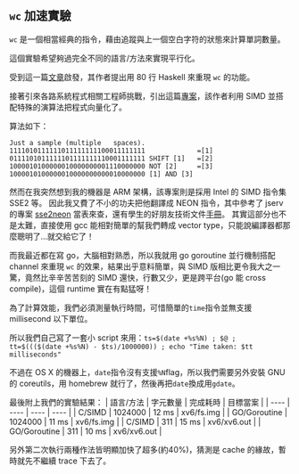 ## `wc` 加速實驗
`wc` 是一個相當經典的指令，藉由追蹤與上一個空白字符的狀態來計算單詞數量。

這個實驗希望夠過完全不同的語言/方法來實現平行化。

受到這一篇[文章](https://chrispenner.ca/posts/wc)啟發，其作者提出用 80 行 Haskell 來重現 `wc` 的功能。

接著引來各路系統程式相關工程師挑戰，引出這篇[專案](https://github.com/expr-fi/fastlwc/)，該作者利用 SIMD 並搭配特殊的演算法把程式向量化了。

算法如下：
```
Just a sample (multiple   spaces).
1111010111111011111111100011111111             =[1]
0111101011111101111111110001111111 SHIFT [1]   =[2]
1000010100000010000000001110000000 NOT [2]     =[3]
1000010100000010000000000010000000 [1] AND [3]
```

然而在我突然想到我的機器是 ARM 架構，該專案則是採用 Intel 的 SIMD 指令集 SSE2 等。
因此我又費了不小的功夫把他翻譯成 NEON 指令，其中參考了 jserv 的專案 [sse2neon](https://github.com/DLTcollab/sse2neon) 當表來查，還有學生的好朋友技術文件[手冊](https://developer.arm.com/documentation/102581/latest)。
其實這部分也不是太難，直接使用 gcc 能相對簡單的幫我們轉成 vector type，只能說編譯器都那麼聰明了...就交給它了！

而我最近都在寫 go，大腦相對熟悉，所以我就用 go goroutine 並行機制搭配 channel 來重現 `wc` 的效果，結果出乎意料簡單，與 SIMD 版相比更令我大之一驚，竟然比辛辛苦苦刻的 SIMD 還快，行數又少，更是跨平台(go 能 cross compile)，這個 runtime 實在有點猛呀！

為了計算效能，我們必須測量執行時間，可惜簡單的`time`指令並無支援 millisecond 以下單位。

所以我們自己寫了一套小 script 來用：`ts=$(date +%s%N) ; $@ ; tt=$((($(date +%s%N) - $ts)/1000000)) ; echo "Time taken: $tt milliseconds"`

不過在 OS X 的機器上，`date`指令沒有支援`%N`flag，所以我們需要另外安裝 GNU 的 coreutils，用 homebrew 就行了，然後再把`date`換成用`gdate`。

最後附上我們的實驗結果：
|  語言/方法  |  字元數量  |  完成耗時  | 目標當案 |
|  ----  |  ----  |  ----  | ----  |
|  C/SIMD  |  1024000  |  12 ms  | xv6/fs.img  |
|  GO/Goroutine  |  1024000  |  11 ms  | xv6/fs.img  |
|  C/SIMD  |  311  |  15 ms  | xv6/xv6.out  |
|  GO/Goroutine  |  311  |  10 ms  | xv6/xv6.out  |

另外第二次執行兩種作法皆明顯加快了超多(約40%)，猜測是 cache 的緣故，暫時就先不繼續 trace 下去了。
